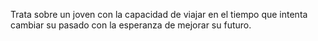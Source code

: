 Trata sobre un joven con la capacidad de viajar en el tiempo que intenta cambiar su pasado con la esperanza de mejorar su futuro.
